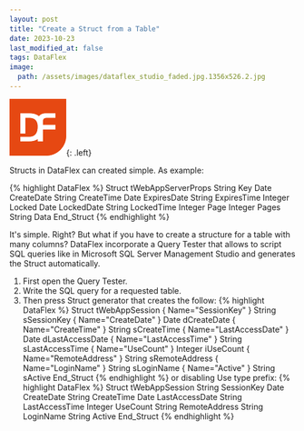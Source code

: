 ```yaml
---
layout: post
title: "Create a Struct from a Table"
date: 2023-10-23
last_modified_at: false
tags: DataFlex
image:
  path: /assets/images/dataflex_studio_faded.jpg.1356x526.2.jpg
---
```


![DataFlex](/assets/images/DataFlex.png){: .left}

Structs in DataFlex can created simple. As example:

{% highlight DataFlex %}
Struct tWebAppServerProps
    String  Key
    Date    CreateDate
    String  CreateTime
    Date    ExpiresDate
    String  ExpiresTime
    Integer Locked
    Date    LockedDate
    String  LockedTime
    Integer Page
    Integer Pages
    String  Data
End_Struct 
{% endhighlight %}

It's simple. Right?
But what if you have to create a structure for a table with many columns?
DataFlex incorporate a Query Tester that allows to script SQL queries like in Microsoft SQL Server Management Studio and generates the Struct automatically.

1. First open the Query Tester.
2. Write the SQL query for a requested table.
3. Then press Struct generator that creates the follow:
{% highlight DataFlex %}
Struct tWebAppSession
    { Name="SessionKey" }
    String  sSessionKey
    { Name="CreateDate" }
    Date    dCreateDate
    { Name="CreateTime" }
    String  sCreateTime
    { Name="LastAccessDate" }
    Date    dLastAccessDate
    { Name="LastAccessTime" }
    String  sLastAccessTime
    { Name="UseCount" }
    Integer iUseCount
    { Name="RemoteAddress" }
    String  sRemoteAddress
    { Name="LoginName" }
    String  sLoginName
    { Name="Active" }
    String  sActive
End_Struct 
{% endhighlight %}
or disabling Use type prefix:
{% highlight DataFlex %}
Struct tWebAppSession
    String  SessionKey
    Date    CreateDate
    String  CreateTime
    Date    LastAccessDate
    String  LastAccessTime
    Integer UseCount
    String  RemoteAddress
    String  LoginName
    String  Active
End_Struct 
{% endhighlight %}
